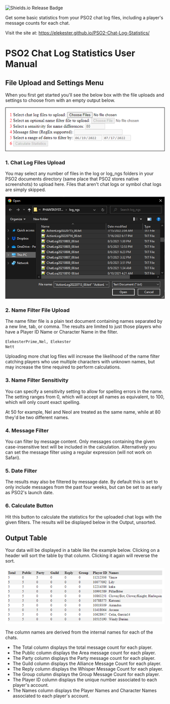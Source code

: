![Shields.io Release Badge](https://img.shields.io/github/v/release/elekester/pso2-chat-log-statistics)

Get some basic statistics from your PSO2 chat log files, including a player's message counts for each chat.

Visit the site at: https://elekester.github.io/PSO2-Chat-Log-Statistics/

# PSO2 Chat Log Statistics User Manual

## File Upload and Settings Menu

When you first get started you'll see the below box with the file uploads and settings to choose from with an empty output below.

![Options Menu Example](images/options_menu.png)

### 1. Chat Log Files Upload

You may select any number of files in the log or log_ngs folders in your PSO2 documents directory (same place that PSO2 stores native screenshots) to upload here. Files that aren't chat logs or symbol chat logs are simply skipped.

![File Selecting Example](images/file_select.png)

### 2. Name Filter File Upload

The name filter file is a plain text document containing names separated by a new line, tab, or comma. The results are limited to just those players who have a Player ID Name or Character Name in the filter.

```
ElekesterPrime,Nel, Elekester
Nett
```

Uploading more chat log files will increase the likelihood of the name filter catching players who use multiple characters with unknown names, but may increase the time required to perform calculations.

### 3. Name Filter Sensitivity

You can specify a sensitivity setting to allow for spelling errors in the name. The setting ranges from 0, which will accept all names as equivalent, to 100, which will only count exact spelling.

At 50 for example, Nel and Neol are treated as the same name, while at 80 they'd be two different names.

### 4. Message Filter

You can filter by message content. Only messages containing the given case-insensitive text will be included in the calculation. Alternatively you can set the message filter using a regular expression (will not work on Safari).

### 5. Date Filter

The results may also be filtered by message date. By default this is set to only include messages from the past four weeks, but can be set to as early as PSO2's launch date.

### 6. Calculate Button

Hit this button to calculate the statistics for the uploaded chat logs with the given filters. The results will be displayed below in the Output, unsorted.

## Output Table

Your data will be displayed in a table like the example below. Clicking on a header will sort the table by that column. Clicking it again will reverse the sort.

![Output Example](images/output.png)

The column names are derived from the internal names for each of the chats.

* The Total column displays the total message count for each player.
* The Public column displays the Area message count for each player.
* The Party column displays the Party message count for each player.
* The Guild column displays the Alliance Message Count for each player.
* The Reply column displays the Whisper Message Count for each player.
* The Group column displays the Group Message Count for each player.
* The Player ID column displays the unique number associated to each player's account.
* The Names column displays the Player Names and Character Names associated to each player's account.
